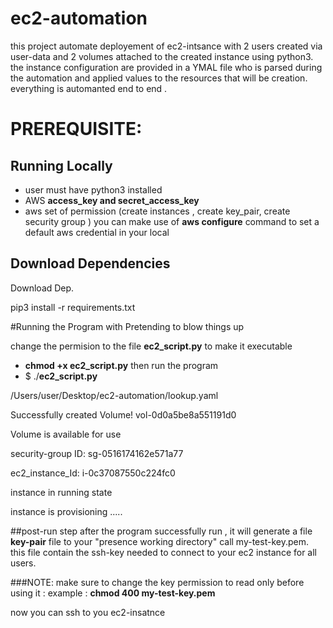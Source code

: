 # ec2-automation

this project automate deployement of ec2-intsance with 2 users created via user-data and 2 volumes attached to the created instance using python3.
the instance configuration are provided in a YMAL file who is parsed during the automation and applied values to the resources that will be creation.
everything is automanted end to end .

# PREREQUISITE:
## Running Locally
  - user must have python3 installed 
  - AWS **access_key and secret_access_key** 
  - aws set of permission (create instances , create key_pair, create security group )
 you can make use of **aws configure** command to set a default aws credential in your local 
 
 ## Download Dependencies
 
 Download Dep.

pip3 install -r requirements.txt

#Running the Program with
Pretending to blow things up

change the permision to the file **ec2_script.py** to make it executable 

- **chmod +x ec2_script.py**
then run the program
- $ ./**ec2_script.py**

/Users/user/Desktop/ec2-automation/lookup.yaml

Successfully created Volume! vol-0d0a5be8a551191d0

Volume is available for use 

security-group ID: sg-0516174162e571a77

ec2_instance_Id: i-0c37087550c224fc0

instance in running state

instance is provisioning ..... 

##post-run step
after the program successfully run , it will generate a file **key-pair** file to your "presence working directory" call my-test-key.pem.  this file contain the
ssh-key needed to connect to your ec2 instance for all users.

###NOTE:
make sure to change the key permission to read only before using it : example : **chmod 400 my-test-key.pem**

now you can ssh to you ec2-insatnce 


